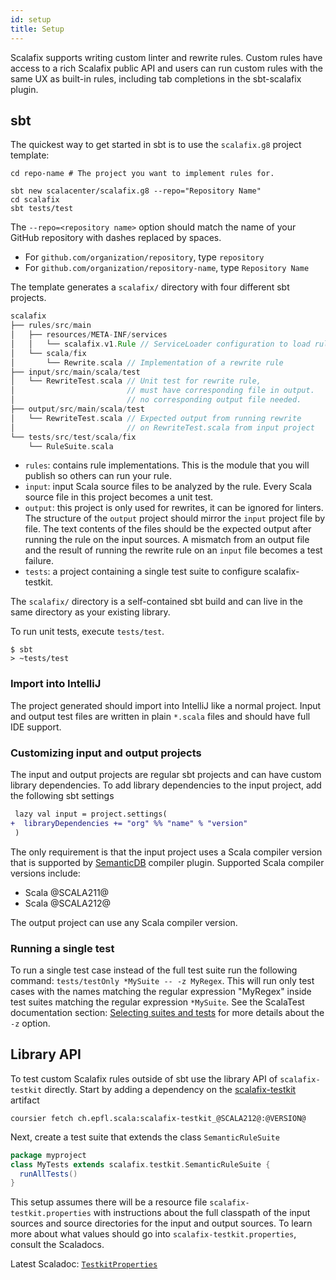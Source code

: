 ```yaml
---
id: setup
title: Setup
---
```


Scalafix supports writing custom linter and rewrite rules. Custom rules have
access to a rich Scalafix public API and users can run custom rules with the
same UX as built-in rules, including tab completions in the sbt-scalafix plugin.

## sbt

The quickest way to get started in sbt is to use the `scalafix.g8` project
template:

```
cd repo-name # The project you want to implement rules for.

sbt new scalacenter/scalafix.g8 --repo="Repository Name"
cd scalafix
sbt tests/test
```

The `--repo=<repository name>` option should match the name of your GitHub
repository with dashes replaced by spaces.

- For `github.com/organization/repository`, type `repository`
- For `github.com/organization/repository-name`, type `Repository Name`

The template generates a `scalafix/` directory with four different sbt projects.

```scala
scalafix
├── rules/src/main
│   ├── resources/META-INF/services
│   │   └── scalafix.v1.Rule // ServiceLoader configuration to load rule
│   └── scala/fix
│       └── Rewrite.scala // Implementation of a rewrite rule
├── input/src/main/scala/test
│   └── RewriteTest.scala // Unit test for rewrite rule,
│                         // must have corresponding file in output.
│                         // no corresponding output file needed.
├── output/src/main/scala/test
│   └── RewriteTest.scala // Expected output from running rewrite
│                         // on RewriteTest.scala from input project
└── tests/src/test/scala/fix
    └── RuleSuite.scala
```

- `rules`: contains rule implementations. This is the module that you will
  publish so others can run your rule.
- `input`: input Scala source files to be analyzed by the rule. Every Scala
  source file in this project becomes a unit test.
- `output`: this project is only used for rewrites, it can be ignored for
  linters. The structure of the `output` project should mirror the `input`
  project file by file. The text contents of the files should be the expected
  output after running the rule on the input sources. A mismatch from an output
  file and the result of running the rewrite rule on an `input` file becomes a
  test failure.
- `tests`: a project containing a single test suite to configure
  scalafix-testkit.

The `scalafix/` directory is a self-contained sbt build and can live in the same
directory as your existing library.

To run unit tests, execute `tests/test`.

```
$ sbt
> ~tests/test
```

### Import into IntelliJ

The project generated should import into IntelliJ like a normal project. Input
and output test files are written in plain `*.scala` files and should have full
IDE support.

### Customizing input and output projects

The input and output projects are regular sbt projects and can have custom
library dependencies. To add library dependencies to the input project, add the
following sbt settings

```diff
 lazy val input = project.settings(
+  libraryDependencies += "org" %% "name" % "version"
 )
```

The only requirement is that the input project uses a Scala compiler version
that is supported by
[SemanticDB](https://github.com/scalameta/scalameta/blob/master/semanticdb/semanticdb3/semanticdb3.md)
compiler plugin. Supported Scala compiler versions include:

- Scala @SCALA211@
- Scala @SCALA212@

The output project can use any Scala compiler version.

### Running a single test

To run a single test case instead of the full test suite run the following
command: `tests/testOnly *MySuite -- -z MyRegex`. This will run only test cases
with the names matching the regular expression "MyRegex" inside test suites
matching the regular expression `*MySuite`. See the ScalaTest documentation
section:
[Selecting suites and tests](http://www.scalatest.org/user_guide/using_the_runner#selectingSuitesAndTests)
for more details about the `-z` option.

## Library API

To test custom Scalafix rules outside of sbt use the library API of
`scalafix-testkit` directly. Start by adding a dependency on the
[scalafix-testkit](https://search.maven.org/artifact/ch.epfl.scala/scalafix-testkit_@SCALA212@/@VERSION@/jar)
artifact

```
coursier fetch ch.epfl.scala:scalafix-testkit_@SCALA212@:@VERSION@
```

Next, create a test suite that extends the class `SemanticRuleSuite`

```scala
package myproject
class MyTests extends scalafix.testkit.SemanticRuleSuite {
  runAllTests()
}
```

This setup assumes there will be a resource file `scalafix-testkit.properties`
with instructions about the full classpath of the input sources and source
directories for the input and output sources. To learn more about what values
should go into `scalafix-testkit.properties`, consult the Scaladocs.

Latest Scaladoc:
[`TestkitProperties`](https://static.javadoc.io/ch.epfl.scala/scalafix-testkit_@SCALA212@/@VERSION@/scalafix/testkit/TestkitProperties.html)

